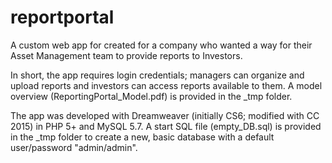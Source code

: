 # reportportal
A custom web app for created for a company who wanted a way for their Asset Management team to provide reports to Investors. 

In short, the app requires login credentials; managers can organize and upload reports and investors can access reports available to them. A model overview (ReportingPortal_Model.pdf) is provided in the _tmp folder. 

The app was developed with Dreamweaver (initially CS6; modified with CC 2015) in PHP 5+ and MySQL 5.7. A start SQL file (empty_DB.sql) is provided in the _tmp folder to create a new, basic database with a default user/password "admin/admin". 
